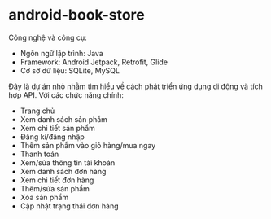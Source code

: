 # android-book-store
Công nghệ và công cụ:
- Ngôn ngữ lập trình: Java
- Framework: Android Jetpack, Retrofit, Glide
- Cơ sở dữ liệu: SQLite, MySQL

Đây là dự án nhỏ nhằm tìm hiểu về cách phát triển ứng dụng di động và tích hợp API. Với các chức năng chính:
- Trang chủ
- Xem danh sách sản phẩm
- Xem chi tiết sản phẩm
- Đăng kí/đăng nhập
- Thêm sản phẩm vào giỏ hàng/mua ngay
- Thanh toán
- Xem/sửa thông tin tài khoản
- Xem danh sách đơn hàng
- Xem chi tiết đơn hàng
- Thêm/sửa sản phẩm
- Xóa sản phẩm
- Cập nhật trạng thái đơn hàng
